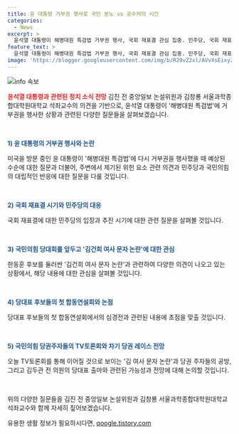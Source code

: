 ```yaml
---
title: 윤 대통령 거부권 행사로 국민 분노 vs 공수처의 시간
categories:
  - News
excerpt: >
  윤석열 대통령이 해병대원 특검법 거부권 행사, 국회 재표결 관심 집중. 민주당, 국회 재표결 대응 공세. 국민의힘 전당대회 전 김건희 여사 문자 파장. 민주당, 국회 법사위를 열어 대통령 공세. 김건희 여사 문자 논란 후보 간 신경전. 국민의힘 당권 주자 TV토론회으로 공방 예상. 더불어민주당 당대표 출마 선언으로 당내 상황 파악 중.
feature_text: >
  윤석열 대통령이 해병대원 특검법 거부권 행사, 국회 재표결 관심 집중. 민주당, 국회 재표결 대응 공세. 국민의힘 전당대회 전 김건희 여사 문자 파장. 민주당, 국회 법사위를 열어 대통령 공세. 김건희 여사 문자 논란 후보 간 신경전. 국민의힘 당권 주자 TV토론회으로 공방 예상. 더불어민주당 당대표 출마 선언으로 당내 상황 파악 중.
image: 'https://blogger.googleusercontent.com/img/b/R29vZ2xl/AVvXsEixyZcFfHzMRdzZMjFBmAUKJYCLCGyLL1o632UiGVXcaFdKo_bkvkuCioo0uUKlGfBVcT3P84aROyZIXSBEx3Aw5nCQ3pTgDom1WDC4m8eifvWiAmWEEVb4x6G_l8C0QH225ldMjyaFvpxGEBGNO37VmDTDMHGhJPq73UglMfDca1-0aw/s1600/blogspot.png'
---
```


<p><img src="https://blogger.googleusercontent.com/img/b/R29vZ2xl/AVvXsEixyZcFfHzMRdzZMjFBmAUKJYCLCGyLL1o632UiGVXcaFdKo_bkvkuCioo0uUKlGfBVcT3P84aROyZIXSBEx3Aw5nCQ3pTgDom1WDC4m8eifvWiAmWEEVb4x6G_l8C0QH225ldMjyaFvpxGEBGNO37VmDTDMHGhJPq73UglMfDca1-0aw/s1600/blogspot.png" alt="info 속보" /></p>

<p><b><span style="color: #ee2323;">윤석열 대통령과 관련된 정치 소식 전망</span></b>
김진 전 중앙일보 논설위원과 김창룡 서울과학종합대학원대학교 석좌교수의 의견을 기반으로, 윤석열 대통령이 '해병대원 특검법'에 거부권을 행사한 상황과 관련된 다양한 질문들을 살펴보겠습니다. </p>

<p data-ke-size="size16">&nbsp;</p>

<p><b><span style="color: #1a5490;">1) 윤 대통령의 거부권 행사와 논란</span></b></p>

<p>미국을 방문 중인 윤 대통령이 '해병대원 특검법'에 다시 거부권을 행사했을 때 예상된 수순에 대한 질문과 더불어, 주변에서 제기된 위헌 요소 관련 의견과 민주당과 국민의힘의 대립적인 반응에 대한 질문을 다룰 것입니다.</p>

<p data-ke-size="size16">&nbsp;</p>

<p><b><span style="color: #1a5490;">2) 국회 재표결 시기와 민주당의 대응</span></b></p>

<p>국회 재표결에 대한 민주당의 입장과 추진 시기에 대한 관련 질문을 살펴볼 것입니다.</p>

<p data-ke-size="size16">&nbsp;</p>

<p><b><span style="color: #1a5490;">3) 국민의힘 당대회를 앞두고 '김건희 여사 문자 논란'에 대한 관심</span></b></p>

<p>한동훈 후보를 둘러싼 '김건희 여사 문자 논란'과 관련하여 다양한 의견이 나오고 있는 상황에서, 해당 내용에 대한 관심을 살펴볼 것입니다.</p>

<p data-ke-size="size16">&nbsp;</p>

<p><b><span style="color: #1a5490;">4) 당대표 후보들의 첫 합동연설회와 논점</span></b></p>

<p>당대표 후보들의 첫 합동연설회에서의 심경전과 관련된 내용에 초점을 맞출 것입니다.</p>

<p data-ke-size="size16">&nbsp;</p>

<p><b><span style="color: #1a5490;">5) 국민의힘 당권주자들의 TV토론회와 차기 당권 레이스 전망</span></b></p>

<p>오늘 TV토론회를 통해 이어질 것으로 보이는 '김 여사 문자 논란'과 당권 주자들의 공방, 그리고 김두관 전 의원의 당대표 출마와 관련된 가능성과 전망에 대해 논의할 것입니다.</p>

<p data-ke-size="size16">&nbsp;</p>

<p>위의 다양한 질문들을 김진 전 중앙일보 논설위원과 김창룡 서울과학종합대학원대학교 석좌교수와 함께 자세히 짚어보겠습니다.</p>
유용한 생활 정보가 필요하시다면, <a href="https://qoogle.tistory.com" rel="dofollow">qoogle.tistory.com</a>


